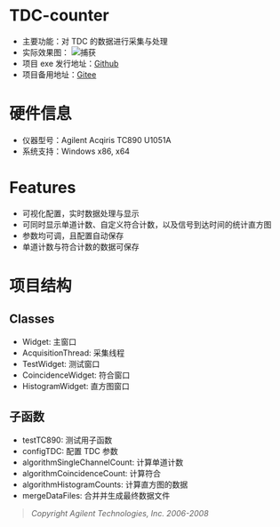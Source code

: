 # TDC-counter
* 主要功能：对 TDC 的数据进行采集与处理
* 实际效果图：
![捕获](https://user-images.githubusercontent.com/44578389/166425249-36da424d-c8e9-4022-8d07-3bf5dcd86e99.PNG)
* 项目 exe 发行地址：[Github](https://github.com/WhiteChimney/TDC-counter/releases)
* 项目备用地址：[Gitee](https://gitee.com/white8chimney/TDC-counter)

# 硬件信息
* 仪器型号：Agilent Acqiris TC890 U1051A
* 系统支持：Windows x86, x64

# Features
* 可视化配置，实时数据处理与显示
* 可同时显示单道计数、自定义符合计数，以及信号到达时间的统计直方图
* 参数均可调，且配置自动保存
* 单道计数与符合计数的数据可保存

# 项目结构
## Classes
* Widget: 主窗口
* AcquisitionThread: 采集线程
* TestWidget: 测试窗口
* CoincidenceWidget: 符合窗口
* HistogramWidget: 直方图窗口

## 子函数
* testTC890: 测试用子函数
* configTDC: 配置 TDC 参数
* algorithmSingleChannelCount: 计算单道计数
* algorithmCoincidenceCount: 计算符合
* algorithmHistogramCounts: 计算直方图的数据
* mergeDataFiles: 合并并生成最终数据文件
> *Copyright Agilent Technologies, Inc. 2006-2008*
